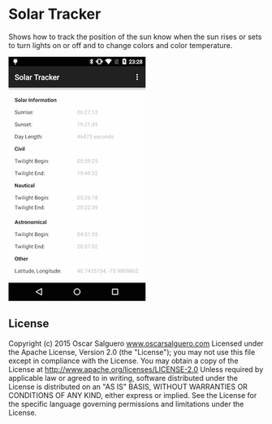 # Solar Tracker

Shows how to track the position of the sun know when the sun rises or sets to turn lights on or off and to change colors and color temperature.


![](solar-tracker.png)


License
-------
Copyright (c) 2015 Oscar Salguero www.oscarsalguero.com
Licensed under the Apache License, Version 2.0 (the "License"); you may
not use this file except in compliance with the License. You may obtain
a copy of the License at http://www.apache.org/licenses/LICENSE-2.0
Unless required by applicable law or agreed to in writing, software
distributed under the License is distributed on an "AS IS" BASIS,
WITHOUT WARRANTIES OR CONDITIONS OF ANY KIND, either express or implied.
See the License for the specific language governing permissions and
limitations under the License.
